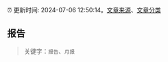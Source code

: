 :alarm_clock: 更新时间: 2024-07-06 12:50:14。[文章来源](/README.md)、[文章分类](/TAGS.md)

## 报告


> 关键字：`报告`、`月报`



